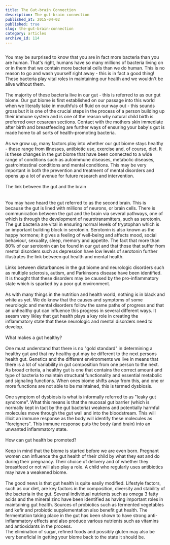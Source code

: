 ```yaml
---
title: The Gut-brain Connection
description: The gut-brain connection
published_at: 2015-04-02
published: true
slug: the-gut-brain-connection
category: articles
archive_id: 114
---
```


<div><img src="/assets/images/articles/gut_and_brain.jpg" alt=""><p class="caption"></p>You may be surprised to know that you are in fact more bacteria than you are human. That's right, humans have so many millions of bacteria living on or in them that we contain more bacterial cells than we do human. This is no reason to go and wash yourself right away - this is in fact a good thing! These bacteria play vital roles in maintaining our health and we wouldn't be alive without them. <br><br>
The majority of these bacteria live in our gut - this is referred to as our gut biome. Our gut biome is first established on our passage into this world when we literally take in mouthfuls of fluid on our way out - this sounds gross but it is one of the crucial steps in the process of a person building up their immune system and is one of the reason why natural child birth is preferred over cesarean sections. Contact with the mothers skin immediate after birth and breastfeeding are further ways of ensuring your baby's gut is made home to all sorts of health-promoting bacteria. <br><br>
As we grow up, many factors play into whether our gut biome stays healthy - these range from illnesses, antibiotic use, exercise and, of course, diet. It is these changes in the gut biome that have been connected to a wide range of conditions such as autoimmune diseases, metabolic diseases, gastrointestinal conditions and mental conditions. This may be very important in both the prevention and treatment of mental disorders and opens up a lot of avenue for future research and intervention.<br><br><span class="underLine">The link between the gut and the brain</span><br><br><br>
You may have heard the gut referred to as the second brain. This is because the gut is lined with millions of neurons, or brain cells. There is communication between the gut and the brain via several pathways, one of which is through the development of neurotransmitters, such as serotonin. The gut bacteria are vital in ensuring normal levels of tryptophan which is an important building block in serotonin. Serotonin is also known as the happy hormone; it gives a feeling of well-being and affects mood, social behaviour, sexuality, sleep, memory and appetite. The fact that more than 80% of our serotonin can be found in our gut and that those that suffer from mental disorders such as depression have low levels of serotonin further illustrates the link between gut health and mental health.<br><br>
Links between disturbances in the gut biome and neurologic disorders such as multiple sclerosis, autism, and Parkinsons disease have been identified. It is thought that these disorders may be caused by the pro-inflammatory state which is sparked by a poor gut environment. <br><br>
As with many things in the nutrition and health world, nothing is in black and white as yet. We do know that the causes and symptoms of some neurologic and mental disorders follow the same paths of progress and that an unhealthy gut can influence this progress in several different ways. It seesm very likley that gut health plays a key role in creating the inflammatory state that these neurologic and mental disorders need to develop.<br><br><span class="underLine">What makes a gut healthy?</span><br><br>
One must understand that there is no "gold standard" in determining a healthy gut and that my healthy gut may be different to the next persons health gut. Genetics and the different environments we live in means that there is a lot of variability in gut composition from one person to the next. As broad criteria, a healthy gut is one that contains the correct amount and type of bacteria to maintain structural functionality and essential metabolic and signaling functions. When ones biome shifts away from this, and one or more functions are not able to be maintained, this is termed dysbiosis. <br><br>
One symptom of dysbiosis is what is informally referred to as "leaky gut syndrome". What this means is that the mucosal gut barrier (which is normally kept in tact by the gut bacteria) weakens and potentially harmful molecules move through the gut wall and into the bloodstream. This will illicit an immune response as the body will identify these molecules as "foreigners". This immune response puts the body (and brain) into an unwanted inflammatory state. <br><br><span class="underLine">How can gut health be promoted?</span><br><br>
Keep in mind that the biome is started before we are even born. Pregnant women can influence the gut health of their child by what they eat and do during their pregnancy. Their choice of delivery and of whether they breastfeed or not will also play a role. A child who regularly uses antibiotics may have a weakened biome. <br><br>
The good news is that gut health is quite easily modified. Lifestyle factors, such as our diet, are key factors in the composition, diversity and stability of the bacteria in the gut. Several individual nutrients such as omega 3 fatty acids and the mineral zinc have been identified as having important roles in maintaining gut health. Sources of probiotics  such as fermented vegetables and kefir and probiotic supplementation also benefit gut health. The fermentation taking place in the gut has been shown to have strong anti-inflammatory effects and also produce various nutrients such as vitamins and antioxidants in the process. <br>
The elimination of sugar, refined foods and possibly gluten may also be very beneficial in getting your biome back to the state it should be.</div>